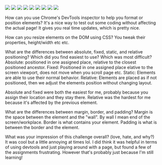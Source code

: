 <html>
<img src="../../../week-2/imgs/devtools-pair-1.pg">
<img src="../imgs/devtools-pair-2.png">
<img src="/../../../week
-2/imgs/devtools-pair-3.png">
<img src="imgs/devtools-pair-4.png">
<img src="imgs/devtools-pair-5.png">
<img src="imgs/devtools-pair-6.png">
<img src="imgs/devtools-pair-7.png">
<img src="imgs/devtools-pair-8.png">
<img src="imgs/devtools-pair-9.png">


How can you use Chrome's DevTools inspector to help you format or position elements?
It's a nice way to test out some coding without affecting the actual page!  It gives you real time updates, which is pretty nice.

How can you resize elements on the DOM using CSS?
You tweak their properties, height/width etc etc.

What are the differences between absolute, fixed, static, and relative positioning? Which did you find easiest to use? Which was most difficult?
Absolute: positioned in one assigned place, relative to the closest positioned ancestor.
Fixed: Positioned in one assigned place elative to the screen viewport, does not move when you scroll page etc.
Static: Elements are able to use their normal behavior. 
Relative:  Elements are placed as if not positioned, then we adjust the elements position without changing layout.

Absolute and fixed were both the easiest for me, probably because you assign their location and they stay there.  Relative was the hardest for me because it's affected by the previous element.



What are the differences between margin, border, and padding?
Margin is the space between the element and the "wall".  By wall I mean end of the screen/workplace.
Border is what contains your element.
Padding is what is between the border and the element.

What was your impression of this challenge overall? (love, hate, and why?)
It was cool but a little annoying at times lol.  I did think it was helpful in terms of using devtools and just playing around with a page, but found a few of the assignments frustrating.  However that's probably just because I'm still learning!











</html>